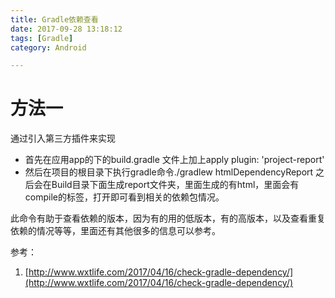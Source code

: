 ```yaml
---
title: Gradle依赖查看
date: 2017-09-28 13:18:12
tags: [Gradle]
category: Android

---
```





# 方法一

通过引入第三方插件来实现

- 首先在应用app的下的build.gradle 文件上加上apply plugin: 'project-report'
- 然后在项目的根目录下执行gradle命令./gradlew htmlDependencyReport 之后会在Build目录下面生成report文件夹，里面生成的有html，里面会有compile的标签，打开即可看到相关的依赖包情况。


此命令有助于查看依赖的版本，因为有的用的低版本，有的高版本，以及查看重复依赖的情况等等，里面还有其他很多的信息可以参考。




参考：

1. [http://www.wxtlife.com/2017/04/16/check-gradle-dependency/](http://www.wxtlife.com/2017/04/16/check-gradle-dependency/)